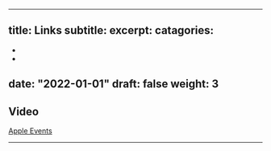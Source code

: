 
---
title: Links
subtitle:
excerpt:
catagories:
- 
- 
- 
date: "2022-01-01"
draft: false
weight: 3
---


## Video 


[Apple Events](https://www.apple.com/apple-events/)

----